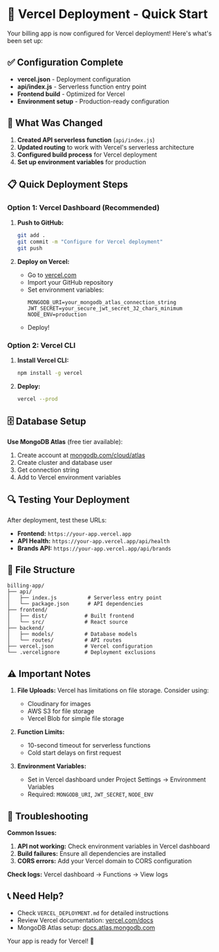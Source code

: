 # 🚀 Vercel Deployment - Quick Start

Your billing app is now configured for Vercel deployment! Here's what's been set up:

## ✅ Configuration Complete

- **vercel.json** - Deployment configuration
- **api/index.js** - Serverless function entry point  
- **Frontend build** - Optimized for Vercel
- **Environment setup** - Production-ready configuration

## 🔧 What Was Changed

1. **Created API serverless function** (`api/index.js`)
2. **Updated routing** to work with Vercel's serverless architecture
3. **Configured build process** for Vercel deployment
4. **Set up environment variables** for production

## 📋 Quick Deployment Steps

### Option 1: Vercel Dashboard (Recommended)

1. **Push to GitHub:**
   ```bash
   git add .
   git commit -m "Configure for Vercel deployment"
   git push
   ```

2. **Deploy on Vercel:**
   - Go to [vercel.com](https://vercel.com)
   - Import your GitHub repository
   - Set environment variables:
     ```
     MONGODB_URI=your_mongodb_atlas_connection_string
     JWT_SECRET=your_secure_jwt_secret_32_chars_minimum
     NODE_ENV=production
     ```
   - Deploy!

### Option 2: Vercel CLI

1. **Install Vercel CLI:**
   ```bash
   npm install -g vercel
   ```

2. **Deploy:**
   ```bash
   vercel --prod
   ```

## 🗄️ Database Setup

**Use MongoDB Atlas** (free tier available):
1. Create account at [mongodb.com/cloud/atlas](https://www.mongodb.com/cloud/atlas)
2. Create cluster and database user
3. Get connection string
4. Add to Vercel environment variables

## 🔍 Testing Your Deployment

After deployment, test these URLs:
- **Frontend:** `https://your-app.vercel.app`
- **API Health:** `https://your-app.vercel.app/api/health`
- **Brands API:** `https://your-app.vercel.app/api/brands`

## 📁 File Structure

```
billing-app/
├── api/
│   ├── index.js          # Serverless entry point
│   └── package.json      # API dependencies
├── frontend/
│   ├── dist/            # Built frontend
│   └── src/             # React source
├── backend/
│   ├── models/          # Database models
│   └── routes/          # API routes
├── vercel.json          # Vercel configuration
└── .vercelignore        # Deployment exclusions
```

## ⚠️ Important Notes

1. **File Uploads:** Vercel has limitations on file storage. Consider using:
   - Cloudinary for images
   - AWS S3 for file storage
   - Vercel Blob for simple file storage

2. **Function Limits:**
   - 10-second timeout for serverless functions
   - Cold start delays on first request

3. **Environment Variables:**
   - Set in Vercel dashboard under Project Settings → Environment Variables
   - Required: `MONGODB_URI`, `JWT_SECRET`, `NODE_ENV`

## 🐛 Troubleshooting

**Common Issues:**

1. **API not working:** Check environment variables in Vercel dashboard
2. **Build failures:** Ensure all dependencies are installed
3. **CORS errors:** Add your Vercel domain to CORS configuration

**Check logs:** Vercel dashboard → Functions → View logs

## 📞 Need Help?

- Check `VERCEL_DEPLOYMENT.md` for detailed instructions
- Review Vercel documentation: [vercel.com/docs](https://vercel.com/docs)
- MongoDB Atlas setup: [docs.atlas.mongodb.com](https://docs.atlas.mongodb.com)

Your app is ready for Vercel! 🎉